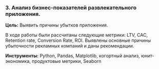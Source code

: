 ### 3. Анализ бизнес-показателей развлекательного приложения.
**Цель:** Выявить причины убытков приложения.

В ходе работы были рассчитаны следующие метрики: LTV, CAC, Retention rate, Conversion Rate, ROI. Выявлены основные причины убыточности рекламных компаний и даны рекомендации. 

**Инструменты:** Python, Pandas, Matplotlib, когортный анализ, юнит-экономика, продуктовые метрики, Seaborn
